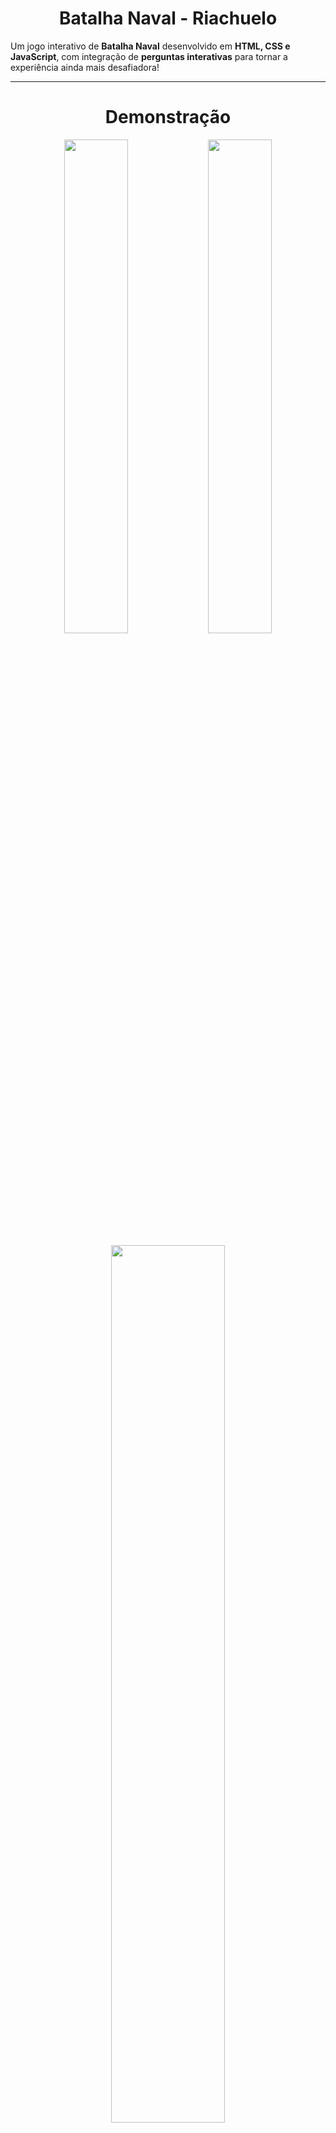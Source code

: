 <h1 align="center">Batalha Naval - Riachuelo</h1>

Um jogo interativo de **Batalha Naval** desenvolvido em **HTML, CSS e JavaScript**, com integração de **perguntas interativas** para tornar a experiência ainda mais desafiadora!  

---

<h1 align="center">Demonstração</h1> 

<p align="center">
  <img src="https://github.com/user-attachments/assets/b2b9596f-9387-4d80-9d8c-f733516f160d" width="45%"/>
  <img src="https://github.com/user-attachments/assets/39bbbef4-df55-4a91-96bf-d3c5ab792819" width="45%"/>
</p>

<p align="center">
  <img src="https://github.com/user-attachments/assets/aaf06638-8156-4e30-a4b1-deb85558dcf2" width="60%"/>
</p>

 <h1 align="center">⚓ Como Jogar</h1>  

### Etapa 1 – Posicionando seus navios  
- Selecione o navio que deseja colocar em seu tabuleiro.  
- Escolha a orientação do navio:  
  🔹 **Vertical**  
  🔹 **Horizontal**  
- Clique na casa do tabuleiro onde deseja posicionar o navio.  

⚠️ **Atenção:** o navio deve caber inteiro no espaço escolhido.  
➡️ Exemplo: um navio de 4 casas precisa de 4 espaços livres seguidos.  

---

### 🚢 Etapa 2 – Preparando para a batalha  
- Repita o processo até posicionar todos os seus navios.  
- Quando terminar, clique no botão **“Iniciar Jogo”**.  

---

### 🎯 Etapa 3 – Atacando o inimigo  
- Selecione uma casa do tabuleiro inimigo para atirar.  
- Responda à pergunta exibida na tela:  
  ✅ Se acertar, o tiro revelará a casa do inimigo.  
  ❌ Se errar, o tiro não revelará nada.  

---

### 🏆 Condição de vitória  
- O jogador deve acertar todas as posições dos navios inimigos para vencer a batalha!  

